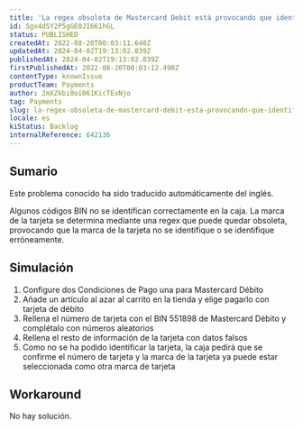 ```yaml
---
title: 'La regex obsoleta de Mastercard Debit está provocando que identifiquemos erróneamente algunos BIN.'
id: 5gx4dSY2P5gGE0JI661hGL
status: PUBLISHED
createdAt: 2022-08-20T00:03:11.640Z
updatedAt: 2024-04-02T19:13:02.839Z
publishedAt: 2024-04-02T19:13:02.839Z
firstPublishedAt: 2022-08-20T00:03:12.490Z
contentType: knownIssue
productTeam: Payments
author: 2mXZkbi0oi061KicTExNjo
tag: Payments
slug: la-regex-obsoleta-de-mastercard-debit-esta-provocando-que-identifiquemos-erroneamente-algunos-bin
locale: es
kiStatus: Backlog
internalReference: 642136
---
```


## Sumario

<div class="alert alert-info">
  <p>Este problema conocido ha sido traducido automáticamente del inglés.</p>
</div>


Algunos códigos BIN no se identifican correctamente en la caja. La marca de la tarjeta se determina mediante una regex que puede quedar obsoleta, provocando que la marca de la tarjeta no se identifique o se identifique erróneamente.



## Simulación



1. Configure dos Condiciones de Pago una para Mastercard Débito
2. Añade un artículo al azar al carrito en la tienda y elige pagarlo con tarjeta de débito
3. Rellena el número de tarjeta con el BIN 551898 de Mastercard Débito y complétalo con números aleatorios
4. Rellena el resto de información de la tarjeta con datos falsos
5. Como no se ha podido identificar la tarjeta, la caja pedirá que se confirme el número de tarjeta y la marca de la tarjeta ya puede estar seleccionada como otra marca de tarjeta



## Workaround


No hay solución.




